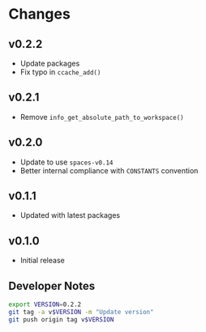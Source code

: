 # Changes

## v0.2.2

- Update packages
- Fix typo in `ccache_add()`

## v0.2.1

- Remove `info_get_absolute_path_to_workspace()`

## v0.2.0

- Update to use `spaces-v0.14`
- Better internal compliance with `CONSTANTS` convention

## v0.1.1

- Updated with latest packages

## v0.1.0

- Initial release

## Developer Notes

```sh
export VERSION=0.2.2
git tag -a v$VERSION -m "Update version"
git push origin tag v$VERSION
```